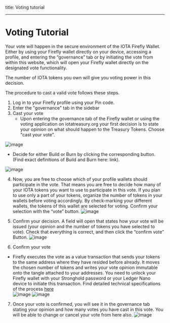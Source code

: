 title: Voting tutorial


---
# Voting Tutorial

Your vote will happen in the secure environment of the IOTA Firefly Wallet. Either by using your Firefly wallet directly on your device, accessing a profile, and entering the “governance” tab or by initiating the vote from within this website, which will open your Firefly wallet directly on the designated vote functionality.

The number of IOTA tokens you own will give you voting power in this decision.

The procedure to cast a valid vote follows these steps. 
1. Log in to your Firefly profile using your Pin code.
2. Enter the "governance" tab in the sidebar
3. Cast your vote
    - Upon entering the governance tab of the Firefly wallet or using the voting application on iotatreasury.org your first decision is to state your opinion on what should happen to the Treasury Tokens. Choose "cast your vote".

![image](https://user-images.githubusercontent.com/77154511/147327259-7871d50b-02b0-4405-9dc5-1e95d5bcdad0.png)

   - Decide for either Build or Burn by clicking the corresponding button. (Find exact definitions of Build and Burn here: link). 
    
![image](https://user-images.githubusercontent.com/77154511/147327547-69da708c-2615-422d-9e4d-76d79fc07b96.png)

4. Now, you are free to choose which of your profile wallets should participate in the vote. That means you are free to decide how many of your IOTA tokens you want to use to participate in this vote. If you plan to use only a part of your tokens, organize the number of tokens in your wallets before voting accordingly. By check-marking your different wallets, the tokens of this wallet are selected for voting. Confirm your selection with the “vote” button.
![image](https://user-images.githubusercontent.com/77154511/147327657-bb0fd8e8-08f4-4345-a0bc-c1808ef55129.png)

5. Confirm your decision.
           A field will open that states how your vote will be issued (your opinion and the number of tokens you have
           selected to vote). Check that everything is correct, and then click the “confirm vote”
           Button.
![image](https://user-images.githubusercontent.com/77154511/147327719-6bcddd73-7292-4bd1-9cd8-fb223c2d25a1.png)

6. Confirm your vote
- Firefly executes the vote as a value transaction that sends your tokens to the same address where they have resided before already. It moves the chosen number of tokens and writes your vote opinion immutable onto the tangle attached to your addresses. You need to unlock your Firefly wallet with your Stronghold password or your Ledger Nano device to initiate this transaction. Find detailed technical specifications of the process [here](https://github.com/iota-community/treasury/blob/main/specifications/hornet-participation-plugin.md)  
![image](https://user-images.githubusercontent.com/77154511/147327795-75cd83ea-2557-43b2-8f1e-983d2a7e0701.png)
![image](https://user-images.githubusercontent.com/77154511/147327837-567b23fe-68da-4950-87c3-6a2bb669eed4.png)

7. Once your vote is confirmed, you will see it in the governance tab stating your opinion and how many votes you have cast in this vote.
You will be able to change or cancel your vote from here also.
![image](https://user-images.githubusercontent.com/77154511/147328290-9a1ab95d-9789-41bb-aae0-155d135ac1e8.png)

